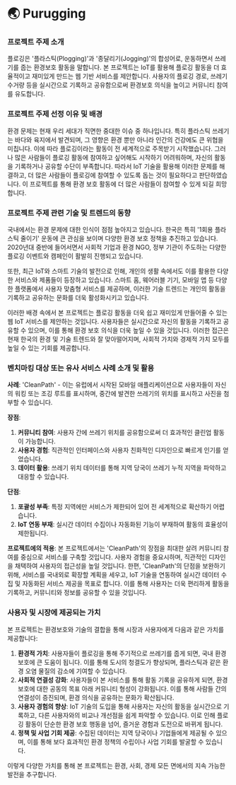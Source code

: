 <h1>🌏 Purugging</h1>

### 프로젝트 주제 소개

플로깅은 '플라스틱(Plogging)'과 '종달리기(Jogging)'의 합성어로, 운동하면서 쓰레기를 줍는 환경보호 활동을 말합니다. 본 프로젝트는 IoT를 활용해 플로깅 활동을 더 효율적이고 재미있게 만드는 웹 기반 서비스를 제안합니다. 사용자의 플로깅 경로, 쓰레기 수거량 등을 실시간으로 기록하고 공유함으로써 환경보호 의식을 높이고 커뮤니티 참여를 유도합니다.

### 프로젝트 주제 선정 이유 및 배경

환경 문제는 현재 우리 세대가 직면한 중대한 이슈 중 하나입니다. 특히 플라스틱 쓰레기는 바다와 육지에서 발견되며, 그 영향은 환경 뿐만 아니라 인간의 건강에도 큰 위협을 미칩니다. 이에 따라 플로깅이라는 활동이 전 세계적으로 주목받기 시작했습니다. 그러나 많은 사람들이 플로깅 활동에 참여하고 싶어해도 시작하기 어려워하며, 자신의 활동을 기록하거나 공유할 수단이 부족합니다. 따라서 IoT 기술을 활용해 이러한 문제를 해결하고, 더 많은 사람들이 플로깅에 참여할 수 있도록 돕는 것이 필요하다고 판단하였습니다. 이 프로젝트를 통해 환경 보호 활동에 더 많은 사람들이 참여할 수 있게 되길 희망합니다.

### 프로젝트 주제 관련 기술 및 트렌드의 동향

국내에서는 환경 문제에 대한 인식이 점점 높아지고 있습니다. 한국은 특히 '1회용 플라스틱 줄이기' 운동에 큰 관심을 보이며 다양한 환경 보호 정책을 추진하고 있습니다. 2020년대 중반에 들어서면서 사회적 기업과 환경 NGO, 정부 기관이 주도하는 다양한 플로깅 이벤트와 캠페인이 활발히 진행되고 있습니다.

또한, 최근 IoT와 스마트 기술의 발전으로 인해, 개인의 생활 속에서도 이를 활용한 다양한 서비스와 제품들이 등장하고 있습니다. 스마트 홈, 웨어러블 기기, 모바일 앱 등 다양한 플랫폼에서 사용자 맞춤형 서비스를 제공하며, 이러한 기술 트렌드는 개인의 활동을 기록하고 공유하는 문화를 더욱 활성화시키고 있습니다.

이러한 배경 속에서 본 프로젝트는 플로깅 활동을 더욱 쉽고 재미있게 만들어줄 수 있는 웹 IoT 서비스를 제안하는 것입니다. 사용자들은 실시간으로 자신의 활동을 기록하고 공유할 수 있으며, 이를 통해 환경 보호 의식을 더욱 높일 수 있을 것입니다. 이러한 접근은 현재 한국의 환경 및 기술 트렌드와 잘 맞아떨어지며, 사회적 가치와 경제적 가치 모두를 높일 수 있는 기회를 제공합니다.

### 벤치마킹 대상 또는 유사 서비스 사례 소개 및 활용

**사례**: 'CleanPath' - 이는 유럽에서 시작된 모바일 애플리케이션으로 사용자들이 자신의 워킹 또는 조깅 루트를 표시하며, 중간에 발견한 쓰레기의 위치를 표시하고 사진을 첨부할 수 있습니다.

**장점**:

1. **커뮤니티 참여**: 사용자 간에 쓰레기 위치를 공유함으로써 더 효과적인 클린업 활동이 가능합니다.
2. **사용자 경험**: 직관적인 인터페이스와 사용자 친화적인 디자인으로 빠르게 인기를 얻었습니다.
3. **데이터 활용**: 쓰레기 위치 데이터를 통해 지역 당국이 쓰레기 누적 지역을 파악하고 대응할 수 있습니다.

**단점**:

1. **포괄성 부족**: 특정 지역에만 서비스가 제한되어 있어 전 세계적으로 확산하기 어렵습니다.
2. **IoT 연동 부재**: 실시간 데이터 수집이나 자동화된 기능이 부재하여 활동의 효율성이 제한됩니다.

**프로젝트에의 적용**: 본 프로젝트에서는 'CleanPath'의 장점을 최대한 살려 커뮤니티 참여를 중심으로 서비스를 구축할 것입니다. 사용자 경험을 중요시하며, 직관적인 디자인을 채택하여 사용자의 접근성을 높일 것입니다. 한편, 'CleanPath'의 단점을 보완하기 위해, 서비스를 국내외로 확장할 계획을 세우고, IoT 기술을 연동하여 실시간 데이터 수집 및 자동화된 서비스 제공을 목표로 합니다. 이를 통해 사용자는 더욱 편리하게 활동을 기록하고, 커뮤니티와 정보를 공유할 수 있을 것입니다.

### 사용자 및 시장에 제공되는 가치

본 프로젝트는 환경보호와 기술의 결합을 통해 시장과 사용자에게 다음과 같은 가치를 제공합니다:

1. **환경적 가치**: 사용자들이 플로깅을 통해 주기적으로 쓰레기를 줍게 되면, 국내 환경 보호에 큰 도움이 됩니다. 이를 통해 도시의 청결도가 향상되며, 플라스틱과 같은 환경 오염 물질의 감소에 기여할 수 있습니다.
2. **사회적 연결성 강화**: 사용자들이 본 서비스를 통해 활동 기록을 공유하게 되면, 환경 보호에 대한 공동의 목표 아래 커뮤니티 형성이 강화됩니다. 이를 통해 사람들 간의 연결성이 증진되며, 환경 의식을 공유하는 문화가 확산됩니다.
3. **사용자 경험의 향상**: IoT 기술의 도입을 통해 사용자는 자신의 활동을 실시간으로 기록하고, 다른 사용자와의 비교나 개선점을 쉽게 파악할 수 있습니다. 이로 인해 플로깅 활동이 단순한 환경 보호 행동을 넘어, 즐거운 경험과 도전으로 바뀌게 됩니다.
4. **정책 및 사업 기회 제공**: 수집된 데이터는 지역 당국이나 기업들에게 제공될 수 있으며, 이를 통해 보다 효과적인 환경 정책의 수립이나 사업 기회를 발굴할 수 있습니다.

이렇게 다양한 가치를 통해 본 프로젝트는 환경, 사회, 경제 모든 면에서의 지속 가능한 발전을 추구합니다.